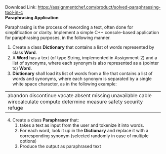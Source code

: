 Download Link: https://assignmentchef.com/product/solved-paraphrassing-tool-in-c
<br>
<strong>Paraphrasing Application</strong>

Paraphrasing is the process of rewording a text, often done for simplification or clarity. Implement a simple C++ console-based application for paraphrasing purposes, in the following manner.

<ol>

 <li>Create a class <strong>Dictionary</strong> that contains a list of words represented by class <strong>Word</strong>.</li>

 <li>A <strong>Word</strong> has a text (of type String, implemented in Assignment-2) and a list of synonyms, where each synonym is also represented as a (pointer to) <strong>Word</strong>.</li>

 <li><strong>Dictionary</strong> shall load its list of words from a file that contains a list of words and synonyms, where each synonym is separated by a single white space character, as in the following example:</li>

</ol>

<table width="584">

 <tbody>

  <tr>

   <td width="584">abandon discontinue vacate absent missing unavailable cable wirecalculate compute determine measure safety security refuge</td>

  </tr>

 </tbody>

</table>

<ol start="4">

 <li>Create a class <strong>Paraphraser</strong> that:

  <ol>

   <li>takes a text as input from the user and tokenize it into words.</li>

   <li>For each word, look it up in the <strong>Dictionary</strong> and replace it with a corresponding synonym (selected randomly in case of multiple options)</li>

   <li>Produce the output as paraphrased text</li>

  </ol></li>

</ol>